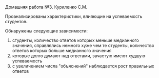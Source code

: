 Домашняя работа №3. Куриленко С.М.

Проанализированы характеристики, влияющие на успеваемость студентов.

Обнаружены следующие зависимости:

1. студенты, количество ответов которых меньше медианного значения, справлялись немного хуже чем те студенты, количество ответов которых больше медианного значения
2. которые долго думают над ответами, зачастую имеют худшую успеваемость
3. с увеличением числа "объяснений" наблюдается рост правильных ответов
